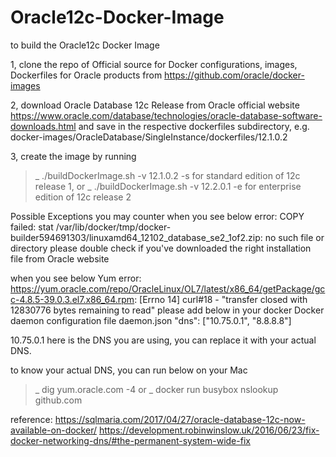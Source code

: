 # Oracle12c-Docker-Image
to build the Oracle12c Docker Image

1, clone the repo of Official source for Docker configurations, images, Dockerfiles for Oracle products from https://github.com/oracle/docker-images

2, download Oracle Database 12c Release from Oracle official website
https://www.oracle.com/database/technologies/oracle-database-software-downloads.html
and save in the respective dockerfiles subdirectory, e.g. docker-images/OracleDatabase/SingleInstance/dockerfiles/12.1.0.2

3, create the image by running
>_ ./buildDockerImage.sh -v 12.1.0.2 -s        for standard edition of 12c release 1, or
>_ ./buildDockerImage.sh -v 12.2.0.1 -e        for enterprise edition of 12c release 2





Possible Exceptions you may counter 
when you see below error:
COPY failed: stat /var/lib/docker/tmp/docker-builder594691303/linuxamd64_12102_database_se2_1of2.zip: no such file or directory
please double check if you've downloaded the right installation file from Oracle website

when you see below Yum error:
https://yum.oracle.com/repo/OracleLinux/OL7/latest/x86_64/getPackage/gcc-4.8.5-39.0.3.el7.x86_64.rpm: [Errno 14] curl#18 - "transfer closed with 12830776 bytes remaining to read"
please add below in your docker Docker daemon configuration file daemon.json
  "dns": ["10.75.0.1", "8.8.8.8"]

10.75.0.1 here is the DNS you are using, you can replace it with your actual DNS.

to know your actual DNS, you can run below on your Mac
>_ dig yum.oracle.com -4
or 
>_ docker run busybox nslookup github.com


reference:
https://sqlmaria.com/2017/04/27/oracle-database-12c-now-available-on-docker/
https://development.robinwinslow.uk/2016/06/23/fix-docker-networking-dns/#the-permanent-system-wide-fix

